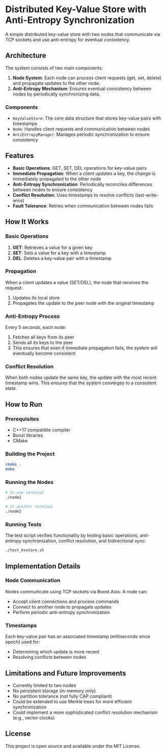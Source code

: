 # Distributed Key-Value Store with Anti-Entropy Synchronization

A simple distributed key-value store with two nodes that communicate via TCP sockets and use anti-entropy for eventual consistency.

## Architecture

The system consists of two main components:

1. **Node System**: Each node can process client requests (get, set, delete) and propagate updates to the other node.
2. **Anti-Entropy Mechanism**: Ensures eventual consistency between nodes by periodically synchronizing data.

### Components

- `KeyValueStore`: The core data structure that stores key-value pairs with timestamps
- `Node`: Handles client requests and communication between nodes
- `AntiEntropyManager`: Manages periodic synchronization to ensure consistency

## Features

- **Basic Operations**: GET, SET, DEL operations for key-value pairs
- **Immediate Propagation**: When a client updates a key, the change is immediately propagated to the other node
- **Anti-Entropy Synchronization**: Periodically reconciles differences between nodes to ensure consistency
- **Conflict Resolution**: Uses timestamps to resolve conflicts (last-write-wins)
- **Fault Tolerance**: Retries when communication between nodes fails

## How It Works

### Basic Operations

1. **GET**: Retrieves a value for a given key
2. **SET**: Sets a value for a key with a timestamp
3. **DEL**: Deletes a key-value pair with a timestamp

### Propagation

When a client updates a value (SET/DEL), the node that receives the request:
1. Updates its local store
2. Propagates the update to the peer node with the original timestamp

### Anti-Entropy Process

Every 5 seconds, each node:
1. Fetches all keys from its peer
2. Sends all its keys to the peer
3. This ensures that even if immediate propagation fails, the system will eventually become consistent

### Conflict Resolution

When both nodes update the same key, the update with the most recent timestamp wins. This ensures that the system converges to a consistent state.

## How to Run

### Prerequisites

- C++17 compatible compiler
- Boost libraries
- CMake

### Building the Project

```bash
cmake .
make
```

### Running the Nodes

```bash
# In one terminal
./node1

# In another terminal
./node2
```

### Running Tests

The test script verifies functionality by testing basic operations, anti-entropy synchronization, conflict resolution, and bidirectional sync:

```bash
./test_kvstore.sh
```

## Implementation Details

### Node Communication

Nodes communicate using TCP sockets via Boost.Asio. A node can:
- Accept client connections and process commands
- Connect to another node to propagate updates
- Perform periodic anti-entropy synchronization

### Timestamps

Each key-value pair has an associated timestamp (milliseconds since epoch) used for:
- Determining which update is more recent
- Resolving conflicts between nodes

## Limitations and Future Improvements

- Currently limited to two nodes
- No persistent storage (in-memory only)
- No partition tolerance (not fully CAP compliant)
- Could be extended to use Merkle trees for more efficient synchronization
- Could implement a more sophisticated conflict resolution mechanism (e.g., vector clocks)

## License

This project is open source and available under the MIT License.
